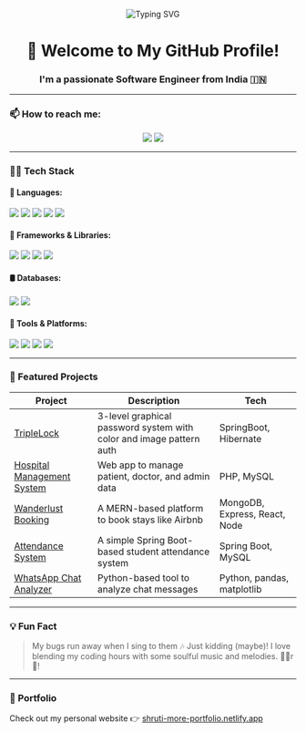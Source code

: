 <!-- Banner -->
<p align="center">
  <img src="https://readme-typing-svg.demolab.com?font=Fira+Code&size=24&pause=1000&color=F76E6E&center=true&vCenter=true&width=500&lines=Hi+%F0%9F%91%8B,+I'm+Shruti+More;Java+Full+Stack+Developer;Mern+Stack+Enthusiastic;Cybersecurity+Project+Builder;Music+Lover+%F0%9F%8E%B6;Always+Learning+New+Things!" alt="Typing SVG" />
</p>



<h1 align="center">🚀 Welcome to My GitHub Profile!</h1>
<h3 align="center">I'm a passionate Software Engineer from India 🇮🇳</h3>

---

### 📫 How to reach me:
<p align="center">
  <a href="mailto:moreshruti382@gmail.com"><img src="https://img.shields.io/badge/Gmail-D14836?style=for-the-badge&logo=gmail&logoColor=white"></a>
  <a href="https://linkedin.com/in/shruti-more23"><img src="https://img.shields.io/badge/LinkedIn-0077B5?style=for-the-badge&logo=linkedin&logoColor=white"></a>
</p>

---

### 👩‍💻 Tech Stack

#### 🧠 Languages:
<p>
  <img src="https://img.shields.io/badge/Java-ED8B00?style=for-the-badge&logo=java&logoColor=white"/>
  <img src="https://img.shields.io/badge/C-00599C?style=for-the-badge&logo=c&logoColor=white"/>
  <img src="https://img.shields.io/badge/JavaScript-F7DF1E?style=for-the-badge&logo=javascript&logoColor=black"/>
  <img src="https://img.shields.io/badge/Python-3776AB?style=for-the-badge&logo=python&logoColor=white"/>
  <img src="https://img.shields.io/badge/PHP-777BB4?style=for-the-badge&logo=php&logoColor=white"/>
</p>

#### 🚀 Frameworks & Libraries:
<p>
  <img src="https://img.shields.io/badge/SpringBoot-6DB33F?style=for-the-badge&logo=springboot&logoColor=white"/>
  <img src="https://img.shields.io/badge/Express.js-404D59?style=for-the-badge"/>
  <img src="https://img.shields.io/badge/Node.js-339933?style=for-the-badge&logo=nodedotjs&logoColor=white"/>
  <img src="https://img.shields.io/badge/Bootstrap-7952B3?style=for-the-badge&logo=bootstrap&logoColor=white"/>
</p>

#### 🛢️ Databases:
<p>
  <img src="https://img.shields.io/badge/MySQL-4479A1?style=for-the-badge&logo=mysql&logoColor=white"/>
  <img src="https://img.shields.io/badge/MongoDB-4EA94B?style=for-the-badge&logo=mongodb&logoColor=white"/>
</p>

#### 🧰 Tools & Platforms:
<p>
  <img src="https://img.shields.io/badge/VS Code-007ACC?style=for-the-badge&logo=visualstudiocode&logoColor=white"/>
  <img src="https://img.shields.io/badge/XAMPP-FB7A24?style=for-the-badge&logo=xampp&logoColor=white"/>
  <img src="https://img.shields.io/badge/GitHub-181717?style=for-the-badge&logo=github&logoColor=white"/>
  <img src="https://img.shields.io/badge/Postman-FF6C37?style=for-the-badge&logo=postman&logoColor=white"/>
</p>

---

### 🌟 Featured Projects
| Project | Description | Tech |
|--------|-------------|------|
| [TripleLock](https://github.com/shrutimore23/TripleLockAuthenticationSystem) | 3-level graphical password system with color and image pattern auth | SpringBoot, Hibernate |
| [Hospital Management System](https://github.com/shrutimore23/HospitalMgmtSystm) | Web app to manage patient, doctor, and admin data | PHP, MySQL |
| [Wanderlust Booking](https://github.com/shrutimore23/Wanderlust) | A MERN-based platform to book stays like Airbnb | MongoDB, Express, React, Node |
| [Attendance System](https://github.com/shrutimore23/) | A simple Spring Boot-based student attendance system | Spring Boot, MySQL |
| [WhatsApp Chat Analyzer](https://github.com/shrutimore23/WhatsApp-Chat-Analysis) | Python-based tool to analyze chat messages | Python, pandas, matplotlib |

---

### 💡 Fun Fact
> My bugs run away when I sing to them 🎶 Just kidding (maybe)! I love blending my coding hours with some soulful music and melodies. 🎤✨r 🎵!

---

### 🔗 Portfolio
Check out my personal website 👉 [shruti-more-portfolio.netlify.app](https://shruti-more-portfolio.netlify.app)
